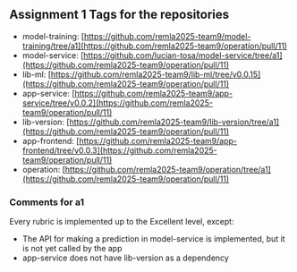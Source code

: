 ## Assignment 1 Tags for the repositories
- model-training: [https://github.com/remla2025-team9/model-training/tree/a1](https://github.com/remla2025-team9/operation/pull/11)
- model-service: [https://github.com/lucian-tosa/model-service/tree/a1](https://github.com/remla2025-team9/operation/pull/11)
- lib-ml: [https://github.com/remla2025-team9/lib-ml/tree/v0.0.15](https://github.com/remla2025-team9/operation/pull/11)
- app-service: [https://github.com/remla2025-team9/app-service/tree/v0.0.2](https://github.com/remla2025-team9/operation/pull/11)
- lib-version: [https://github.com/remla2025-team9/lib-version/tree/a1](https://github.com/remla2025-team9/operation/pull/11)
- app-frontend: [https://github.com/remla2025-team9/app-frontend/tree/v0.0.3](https://github.com/remla2025-team9/operation/pull/11)
- operation: [https://github.com/remla2025-team9/operation/tree/a1](https://github.com/remla2025-team9/operation/pull/11)

### Comments for a1
Every rubric is implemented up to the Excellent level, except:
- The API for making a prediction in model-service is implemented, but it is not yet called by the app
- app-service does not have lib-version as a dependency

